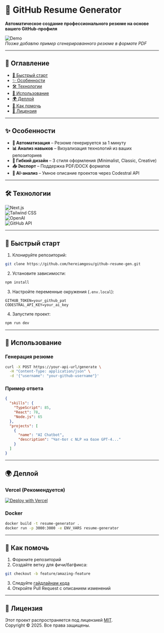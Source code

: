 # 📄 GitHub Resume Generator  

**Автоматическое создание профессионального резюме на основе вашего GitHub-профиля**  

![Demo](demo-screenshot.png)  
*Позже добавлю пример сгенерированного резюме в формате PDF*

---

## 📖 Оглавление

- [🚀 Быстрый старт](#-быстрый-старт)
- [✨ Особенности](#-особенности)
- [🛠 Технологии](#-технологии)
- [🎯 Использование](#-использование)
- [🌍 Деплой](#-деплой)
- [🤝 Как помочь](#-как-помочь)
- [📜 Лицензия](#-лицензия)

---

## ✨ Особенности

- **🎯 Автоматизация** – Резюме генерируется за 1 минуту  
- **📊 Анализ навыков** – Визуализация технологий из ваших репозиториев  
- **🎨 Гибкий дизайн** – 3 стиля оформления (Minimalist, Classic, Creative)  
- **📥 Экспорт** – Поддержка PDF/DOCX форматов  
- **🤖 AI-анализ** – Умное описание проектов через Codestral API  

---

## 🛠 Технологии  

![Next.js](https://img.shields.io/badge/Next.js-14-black?logo=next.js)  
![Tailwind CSS](https://img.shields.io/badge/Tailwind_CSS-3.3-blue?logo=tailwind-css)  
![OpenAI](https://img.shields.io/badge/OpenAI-API-purple?logo=openai)  
![GitHub API](https://img.shields.io/badge/GitHub-API-gray?logo=github)  

---

## 🚀 Быстрый старт

1. Клонируйте репозиторий:  

```bash
git clone https://github.com/hereiamgosu/github-resume-gen.git
```

2. Установите зависимости:  

```bash
npm install
```

3. Настройте переменные окружения (`.env.local`):  

```env
GITHUB_TOKEN=your_github_pat
CODESTRAL_API_KEY=your_ai_key
```

4. Запустите проект:  

```bash
npm run dev
```

---

## 🎯 Использование

### Генерация резюме

```bash
curl -X POST https://your-api-url/generate \
  -H "Content-Type: application/json" \
  -d '{"username": "your-github-username"}'
```

### Пример ответа

```json
{
  "skills": {
    "TypeScript": 85,
    "React": 78,
    "Node.js": 65
  },
  "projects": [
    {
      "name": "AI Chatbot",
      "description": "Чат-бот с NLP на базе GPT-4..."
    }
  ]
}
```

---

## 🌍 Деплой

### Vercel (Рекомендуется)  

[![Deploy with Vercel](https://vercel.com/button)](https://vercel.com/new/clone?repository-url=https%3A%2F%2Fgithub.com%2Fhereiamgosu%2Fgithub-resume-gen)  

### Docker  

```bash
docker build -t resume-generator .
docker run -p 3000:3000 -e ENV_VARS resume-generator
```

---

## 🤝 Как помочь

1. Форкните репозиторий  
2. Создайте ветку для фичи/багфикса:  

```bash
git checkout -b feature/amazing-feature
```

3. Следуйте [гайдлайнам кода](CODESTYLE.md)  
4. Откройте Pull Request с описанием изменений  

---

## 📜 Лицензия

Этот проект распространяется под лицензией [MIT](LICENSE).  
Copyright © 2025. Все права защищены.
